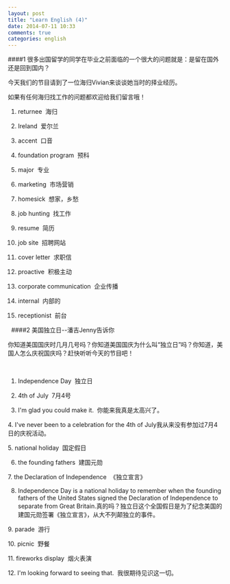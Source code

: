 ```yaml
---
layout: post
title: "Learn English (4)"
date: 2014-07-11 10:33
comments: true
categories: english
---
```


####1
很多出国留学的同学在毕业之前面临的一个很大的问题就是：是留在国外还是回到国内？

今天我们的节目请到了一位海归Vivian来谈谈她当时的择业经历。

如果有任何海归找工作的问题都欢迎给我们留言哦！

1. returnee  海归

2. Ireland  爱尔兰

3. accent  口音

4. foundation program  预科

5. major  专业

6. marketing  市场营销

7. homesick  想家，乡愁

8. job hunting  找工作

9. resume  简历

10. job site  招聘网站

11. cover letter  求职信

12. proactive  积极主动

13. corporate communication  企业传播

14. internal  内部的

15. receptionist  前台

 
####2
美国独立日--潘吉Jenny告诉你



你知道美国国庆时几月几号吗？你知道美国国庆为什么叫“独立日”吗？你知道，美国人怎么庆祝国庆吗？赶快听听今天的节目吧！

 

1. Independence Day  独立日

2. 4th of July  7月4号

3. I'm glad you could make it.  你能来我真是太高兴了。

4. I've never been to a celebration for the 4th of July我从来没有参加过7月4日的庆祝活动。

5. national holiday  国定假日

6. the founding fathers  建国元勋

7. the Declaration of Independence  《独立宣言》

8. Independence Day is a national holiday to remember when the founding fathers of the United States signed the Declaration of Independence to separate from Great Britain.真的吗？独立日这个全国假日是为了纪念美国的建国元勋签署《独立宣言》，从大不列颠独立的事件。

9. parade  游行

10. picnic  野餐

11. fireworks display  烟火表演

12. I'm looking forward to seeing that.  我很期待见识这一切。

